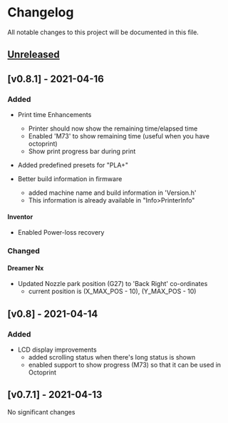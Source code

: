 # Changelog
All notable changes to this project will be documented in this file.

## [Unreleased]

## [v0.8.1] - 2021-04-16

### Added

- Print time Enhancements

  - Printer should now show the remaining time/elapsed time 
  - Enabled 'M73' to show remaining time (useful when you have octoprint) 
  - Show print progress bar during print

- Added predefined presets for "PLA+"

- Better build information in firmware
   - added machine name and build information in 'Version.h'
   - This information is already available in "Info>PrinterInfo"

#### Inventor

- Enabled Power-loss recovery
    
### Changed

#### Dreamer Nx

- Updated Nozzle park position (G27) to 'Back Right' co-ordinates
    - current position is (X_MAX_POS - 10), (Y_MAX_POS - 10)

## [v0.8] - 2021-04-14

### Added

- LCD display improvements
    - added scrolling status when there's long status is shown
    - enabled support to show progress (M73) so that it can be used in Octoprint

## [v0.7.1] - 2021-04-13

No significant changes

[Unreleased]: https://github.com/olivierlacan/keep-a-changelog/compare/v0.8.1...HEAD

